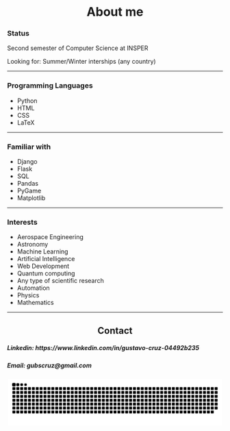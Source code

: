 <h1 align='center'>
  About me
</h1>

<h3>Status</h3>
Second semester of Computer Science at INSPER

Looking for: Summer/Winter interships (any country)

------

<h3>Programming Languages</h3>
    <ul>
        <li>Python</li>
        <li>HTML</li>
        <li>CSS</li>
        <li>LaTeX</li>
    </ul>

------

<h3>Familiar with</h3>
    <ul>
        <li>Django</li>
        <li>Flask</li>
        <li>SQL</li>
        <li>Pandas</li>
        <li>PyGame</li>
        <li>Matplotlib</li>
    </ul>

------

<h3>Interests</h3>
    <ul>
        <li>Aerospace Engineering</li>
        <li>Astronomy</li>
        <li>Machine Learning</li>
        <li>Artificial Intelligence</li>
        <li>Web Development</li>
        <li>Quantum computing</li>
        <li>Any type of scientific research</li>
        <li>Automation</li>
        <li>Physics</li>
        <li>Mathematics</li>    
    </ul>

------

<h2 align='center'>Contact</h2>
  <h5>Linkedin:  https://www.linkedin.com/in/gustavo-cruz-04492b235</h5>
  <h5>Email:  gubscruz@gmail.com</h5>

<p align="center">
  <img src="https://raw.githubusercontent.com/Gubscruz/snake_animation/master/snake.svg" alt="Snake animation" width="500"/>
</p>
